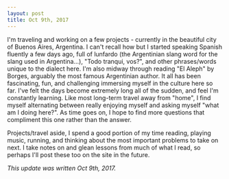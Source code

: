 ```yaml
---
layout: post
title: Oct 9th, 2017
---
```


I'm traveling and working on a few projects - currently in the beautiful city of Buenos Aires, Argentina. I can't recall how but I started speaking Spanish fluently a few days ago, full of lunfardo (the Argentinian slang word for the slang used in Argentina...), "Todo tranqui, vos?", and other phrases/words unique to the dialect here. I'm also midway through reading "El Aleph" by Borges, arguably the most famous Argentinian author. It all has been fascinating, fun, and challenging immersing myself in the culture here so far. I've felt the days become extremely long all of the sudden, and feel I'm constantly learning. Like most long-term travel away from "home", I find myself alternating between really enjoying myself and asking myself "what am I doing here?". As time goes on, I hope to find more questions that compliment this one rather than the answer.

Projects/travel aside, I spend a good portion of my time reading, playing music, running, and thinking about the most important problems to take on next. I take notes on and glean lessons from much of what I read, so perhaps I'll post these too on the site in the future.

*This update was written Oct 9th, 2017.*